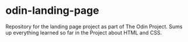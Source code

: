 # odin-landing-page

Repository for the landing page project as part of The Odin Project.
Sums up everything learned so far in the Project about HTML and CSS.
